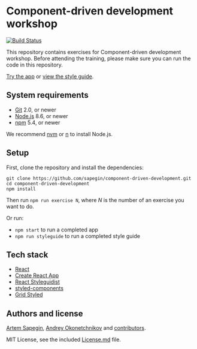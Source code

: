 # Component-driven development workshop

[![Build Status](https://travis-ci.org/sapegin/component-driven-development.svg)](https://travis-ci.org/sapegin/component-driven-development)

This repository contains exercises for Component-driven development workshop. Before attending the training, please make sure you can run the code in this repository.

[Try the app](https://sapegin.github.io/component-driven-development/) or [view the style guide](https://sapegin.github.io/component-driven-development/styleguide/).

## System requirements

* [Git](https://git-scm.com/) 2.0, or newer
* [Node.js](https://nodejs.org/) 8.6, or newer
* [npm](https://www.npmjs.com/) 5.4, or newer

We recommend [nvm](https://github.com/creationix/nvm) or [n](https://github.com/tj/n) to install Node.js.

## Setup

First, clone the repository and install the dependencies:

```
git clone https://github.com/sapegin/component-driven-development.git
cd component-driven-development
npm install
```

Then run `npm run exercise N`, where _N_ is the number of an exercise you want to do.

Or run:

* `npm start` to run a completed app
* `npm run styleguide` to run a completed style guide

## Tech stack

* [React](https://reactjs.org/)
* [Create React App](https://github.com/facebook/create-react-app)
* [React Styleguidist](https://react-styleguidist.js.org/)
* [styled-components](https://www.styled-components.com/)
* [Grid Styled](https://github.com/jxnblk/grid-styled)

## Authors and license

[Artem Sapegin](http://sapegin.me), [Andrey Okonetchnikov](http://okonet.ru/) and [contributors](https://github.com/sapegin/component-driven-development/graphs/contributors).

MIT License, see the included [License.md](License.md) file.
